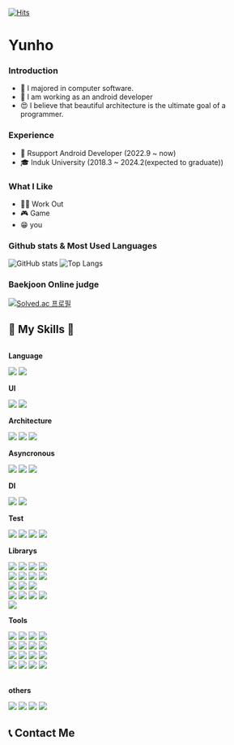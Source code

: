 [![Hits](https://hits.seeyoufarm.com/api/count/incr/badge.svg?url=https%3A%2F%2Fgithub.com%2Flyh990517&count_bg=%2379C83D&title_bg=%23555555&icon=&icon_color=%23E7E7E7&title=hits&edge_flat=false)](https://hits.seeyoufarm.com)
# Yunho
### Introduction
- 🌱 I majored in computer software.
- 💪 I am working as an android developer
- 😍 I believe that beautiful architecture is the ultimate goal of a programmer.

### Experience
- 🤖 Rsupport Android Developer (2022.9 ~ now)
- 🎓 Induk University (2018.3 ~ 2024.2(expected to graduate))

### What I Like
- 🏋️‍♀️ Work Out
- 🎮 Game
- 😁 you

### Github stats & Most Used Languages
![GitHub stats](https://github-readme-stats.vercel.app/api?username=lyh990517&show_icons=true&theme=white)
![Top Langs](https://github-readme-stats.vercel.app/api/top-langs/?username=lyh990517&layout=compact)

### Baekjoon Online judge
[![Solved.ac
프로필](http://mazassumnida.wtf/api/v2/generate_badge?boj=lyh990517)](https://solved.ac/lyh990517)

## 🔨 My Skills 🔨
<div style="display:flex; flex-direction:column; align-items:flex-start;">
    <!-- Language -->
    <p><strong>Language</strong></p>
    <div>
        <img src="https://img.shields.io/badge/Kotlin-7F52FF?style=flat-square&logo=kotlin&logoColor=white">
        <img src="https://img.shields.io/badge/Java-FFA500?style=flat-square&logoColor=white">
    <!-- UI -->
    <p><strong>UI</strong></p>
      <img src="https://img.shields.io/badge/jetpack compose-4285F4?style=flat-square&logo=jetpackcompose&logoColor=white">
    <img src="https://img.shields.io/badge/XML-3DDC84?style=flat-square&logo=android&logoColor=white">
    <div>
    <!-- Architecture -->
    <p><strong>Architecture</strong></p>
        <img src="https://img.shields.io/badge/MVVM-FF4500?style=flat-square&logo=android&logoColor=white">
    <img src="https://img.shields.io/badge/Clean Architecture-32CD32?style=flat-square&logo=android&logoColor=white">
    <img src="https://img.shields.io/badge/Multi Module-4B0082?style=flat-square&logo=android&logoColor=white">
    <div>
    <!-- Asyncronous -->
    <p><strong>Asyncronous</strong></p>
        <img src="https://img.shields.io/badge/Coroutine-1E90FF?style=flat-square&logo=android&logoColor=white">
    <img src="https://img.shields.io/badge/Flow-FF69B4?style=flat-square&logo=android&logoColor=white">
    <img src="https://img.shields.io/badge/RxJava-B7178C?style=flat-square&logo=reactivex&logoColor=white">
    <div>
    <!-- DI -->
    <p><strong>DI</strong></p>
      <img src="https://img.shields.io/badge/Koin-9370DB?style=flat-square&logo=android&logoColor=white">
    <img src="https://img.shields.io/badge/Hilt-8A2BE2?style=flat-square&logo=android&logoColor=white">
    <div>
    <!-- Test -->
    <p><strong>Test</strong></p>
<img src="https://img.shields.io/badge/Junit-25A162?style=flat-square&logo=junit5&logoColor=white">
    <img src="https://img.shields.io/badge/HiltTest-4169E1?style=flat-square&logo=android&logoColor=white">
    <img src="https://img.shields.io/badge/Mockito-1E90FF?style=flat-square&logo=android&logoColor=white">
    <img src="https://img.shields.io/badge/ComposeTest-4285F4?style=flat-square&logo=jetpackcompose&logoColor=white">
    <div>
    <!-- Librarys -->
    <p><strong>Librarys</strong></p>
    <img src="https://img.shields.io/badge/Retrofit-FF5733?style=flat-square&logo=android&logoColor=white">
    <img src="https://img.shields.io/badge/Okhttp-FCAF45?style=flat-square&logo=android&logoColor=white">
    <img src="https://img.shields.io/badge/Jsoup-F8C471?style=flat-square&logo=android&logoColor=white">
    <img src="https://img.shields.io/badge/Room-F4D03F?style=flat-square&logo=android&logoColor=white">
    <br>
    <img src="https://img.shields.io/badge/Glide-D5DBDB?style=flat-square&logo=android&logoColor=white">
    <img src="https://img.shields.io/badge/Lottie-AED6F1?style=flat-square&logo=android&logoColor=white">
    <img src="https://img.shields.io/badge/WebRTC-333333?style=flat-square&logo=webrtc&logoColor=white">
    <img src="https://img.shields.io/badge/Mqtt-660066?style=flat-square&logo=mqtt&logoColor=white">
    <br>
    <img src="https://img.shields.io/badge/CameraX-48C9B0?style=flat-square&logo=android&logoColor=white">
    <img src="https://img.shields.io/badge/Coil-1ABC9C?style=flat-square&logo=android&logoColor=white">
    <img src="https://img.shields.io/badge/jetpack Navigation-148F77?style=flat-square&logo=android&logoColor=white">
    <br>
    <img src="https://img.shields.io/badge/ViewBinding-0E6655?style=flat-square&logo=android&logoColor=white">
    <img src="https://img.shields.io/badge/Databinding-6BB9F0?style=flat-square&logo=android&logoColor=white">
    <img src="https://img.shields.io/badge/ViewModel-85C1E9?style=flat-square&logo=android&logoColor=white">
    <img src="https://img.shields.io/badge/Livedata-3498DB?style=flat-square&logo=android&logoColor=white">
    <br>
    <img src="https://img.shields.io/badge/Gson-1583B7?style=flat-square&logo=android&logoColor=white">
    <div>
    <!-- Tools -->
    <p><strong>Tools</strong></p>
    <div>
     <img src="https://img.shields.io/badge/Git-000000?style=flat-square&logo=github&logoColor=white">
    <img src="https://img.shields.io/badge/ADB-F08080?style=flat-square&logo=android&logoColor=white">
    <img src="https://img.shields.io/badge/Firebase-FFCA28?style=flat-square&logo=firebase&logoColor=white">
    <img src="https://img.shields.io/badge/Notion-000000?style=flat-square&logo=notion&logoColor=white">
    <br>
    <img src="https://img.shields.io/badge/Figma-F24E1E?style=flat-square&logo=figma&logoColor=white">
    <img src="https://img.shields.io/badge/Zeplin-F4D03F?style=flat-square&logo=android&logoColor=white">
    <img src="https://img.shields.io/badge/VSCode-007ACC?style=flat-square&logo=visualstudiocode&logoColor=white">
    <img src="https://img.shields.io/badge/Kanban-0052CC?style=flat-square&logo=trello&logoColor=white">
    <br>
    <img src="https://img.shields.io/badge/Drawio-F08705?style=flat-square&logo=diagramsdotnet&logoColor=white">
    <img src="https://img.shields.io/badge/UpSource-F4CA16?style=flat-square&logo=android&logoColor=white">
    <img src="https://img.shields.io/badge/TeamCity-000000?style=flat-square&logo=teamcity&logoColor=white">
    <img src="https://img.shields.io/badge/Redmine-B32024?style=flat-square&logo=redmine&logoColor=white">
    <br>
    <img src="https://img.shields.io/badge/Android Studio-E6DB7C?style=flat-square&logo=androidstudio&logoColor=white">
    <img src="https://img.shields.io/badge/Proguard-D4AF37?style=flat-square&logo=android&logoColor=white">
    <img src="https://img.shields.io/badge/Gradle-02303A?style=flat-square&logo=gradle&logoColor=white">
    <img src="https://img.shields.io/badge/Kotlin DSL-7F52FF?style=flat-square&logo=kotlin&logoColor=white">
        
</div><br>
         <!-- others -->
    <p><strong>others</strong></p>
       <img src="https://img.shields.io/badge/Flutter-02569B?style=flat-square&logo=flutter&logoColor=white">
<img src="https://img.shields.io/badge/OpenGL-5586A4?style=flat-square&logo=opengl&logoColor=white">
<img src="https://img.shields.io/badge/ARCore-F7B871?style=flat-square&logo=android&logoColor=white">
<img src="https://img.shields.io/badge/GLSL-F4D03F?style=flat-square&logo=android&logoColor=white">
</div>

## 📞 Contact Me
